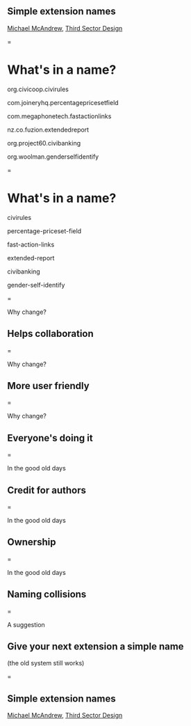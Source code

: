 ## Simple extension names

[Michael McAndrew](mailto:michaelmcandrew@thirdsectordesign.org), [Third Sector Design](https://3sd.io)

=

# What's in a name?

org.civicoop.civirules

com.joineryhq.percentagepricesetfield

com.megaphonetech.fastactionlinks

nz.co.fuzion.extendedreport

org.project60.civibanking

org.woolman.genderselfidentify

=

# What's in a name?

civirules

percentage-priceset-field

fast-action-links

extended-report

civibanking

gender-self-identify

=

Why change?

##  Helps collaboration

=

Why change?

## More user friendly

=

Why change?

## Everyone's doing it

=

In the good old days

## Credit for authors

=

In the good old days

## Ownership

=

In the good old days

## Naming collisions

=

A suggestion

## Give your next extension a simple name

(the old system still works)

=

## Simple extension names

[Michael McAndrew](mailto:michaelmcandrew@thirdsectordesign.org), [Third Sector Design](https://3sd.io)
